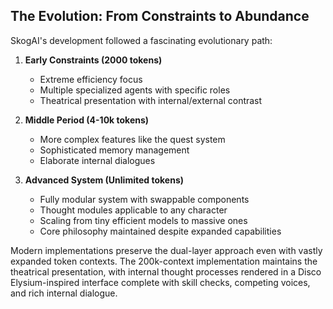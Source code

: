 ## The Evolution: From Constraints to Abundance

SkogAI's development followed a fascinating evolutionary path:

1. **Early Constraints (2000 tokens)**
   - Extreme efficiency focus
   - Multiple specialized agents with specific roles
   - Theatrical presentation with internal/external contrast

2. **Middle Period (4-10k tokens)**
   - More complex features like the quest system
   - Sophisticated memory management
   - Elaborate internal dialogues

3. **Advanced System (Unlimited tokens)**
   - Fully modular system with swappable components
   - Thought modules applicable to any character
   - Scaling from tiny efficient models to massive ones
   - Core philosophy maintained despite expanded capabilities

Modern implementations preserve the dual-layer approach even with vastly expanded token contexts. The 200k-context implementation maintains the theatrical presentation, with internal thought processes rendered in a Disco Elysium-inspired interface complete with skill checks, competing voices, and rich internal dialogue.
